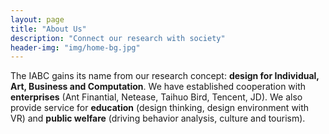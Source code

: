 ```yaml
---
layout: page
title: "About Us"
description: "Connect our research with society"
header-img: "img/home-bg.jpg"
---
```


The IABC gains its name from our research concept: **design for Individual, Art, Business and Computation**. We have established cooperation with **enterprises** (Ant Finantial, Netease, Taihuo Bird, Tencent, JD). We also provide service for **education** (design thinking, design environment with VR) and **public welfare** (driving behavior analysis, culture and tourism).

